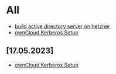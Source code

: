 # All
* [build active directory server on hetzner](https://github.com/GeraldLeikam/tutorials/blob/master/guides/windows_server_2022/build_active_directory_on_hetzner.md)
* [ownCloud Kerberos Setup](https://github.com/GeraldLeikam/tutorials/blob/master/guides/owncloud_kerberos_setup.md)


## [17.05.2023]
* [ownCloud Kerberos Setup](https://github.com/GeraldLeikam/tutorials/blob/master/guides/owncloud_kerberos_setup.md)